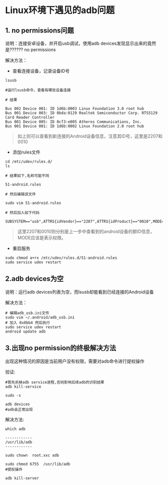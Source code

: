 # Linux环境下遇见的adb问题

## 1. no permissions问题

说明：连接安卓设备，并开启usb调试，使用adb devices发现显示出来的竟然是?????? no permissions

解决方法：

- 查看连接设备，记录设备ID号

```shell
lsusb

#运行lsusb命令，查看有哪些设备连接

# 结果

Bus 002 Device 001: ID 1d6b:0003 Linux Foundation 3.0 root hub
Bus 001 Device 003: ID 0bda:0129 Realtek Semiconductor Corp. RTS5129 Card Reader Controller
Bus 001 Device 005: ID 0cf3:e005 Atheros Communications, Inc.
Bus 001 Device 001: ID 1d6b:0002 Linux Foundation 2.0 root hub
```

> 如上则可以查看到新连接的Android设备信息，注意其ID号，这里是2207和0010

- 添加rules文件

```shell
cd /etc/udev/rules.d/
ls

# 结果如下,名称可能不同

51-android.rules

# 然后编辑该文件

sudo vim 51-android.rules

# 然后加入如下代码

SUBSYSTEM=="usb",ATTRS{idVendor}=="2207",ATTRS{idProduct}=="0010",MODE="0666"
```

> 这里2207和0010则分别是上一步中查看到的android设备的额ID信息，MODE应该是表示权限。

- 重启服务

```shell
sudo chmod a+rx /etc/udev/rules.d/51-android.rules
sudo service udev restart
```



## 2.adb devices为空

说明：运行adb devices列表为空，而lsusb却能看到已经连接的Android设备

解决方法：

```shell
# 编辑adb_usb.ini文件
sudo vim ~/.android/adb_usb.ini
# 加入 0x0bb4 然后执行
sudo service udev restart
android update adb
```

## 3.出现no permission的终极解决方法

出现这种情况的原因是当前用户没有权限，需要对adb命令进行提权操作

验证:

```shell
#首先杀掉adb service进程,否则影响后续adb的识别结果
adb kill-service

sudo -s

adb devices 
#adb会正常出现
```

解决方法:

```shell
which adb 

------------
/usr/lib/adb
------------

sudo chown  root.xxc adb

sudo chmod 6755  /usr/lib/adb
#提权操作

adb kill-server
```
